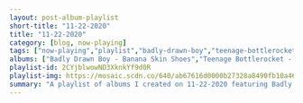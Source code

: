 ```yaml
---
layout: post-album-playlist
short-title: "11-22-2020"
title: "11-22-2020"
category: [blog, now-playing]
tags: ["now-playing","playlist","badly-drawn-boy","teenage-bottlerocket","for-squirrels","fidlar","big-thief"]
albums: ["Badly Drawn Boy - Banana Skin Shoes","Teenage Bottlerocket - They Came From The Shadows","For Squirrels - Example","FIDLAR - FIDLAR","Big Thief - U.F.O.F."]
playlist-id: 2CYjblwowND3XknkYf9d0R
playlist-img: https://mosaic.scdn.co/640/ab67616d0000b27328a8490fb10a46f0d211336dab67616d0000b2732d2b506ac1fff4498097fd42ab67616d0000b273a5fb379f9c2f390ed5c12b2aab67616d0000b273bb13941b376d3408bd90dc50
summary: "A playlist of albums I created on 11-22-2020 featuring Badly Drawn Boy, Teenage Bottlerocket, For Squirrels, FIDLAR, and Big Thief"
---
```

